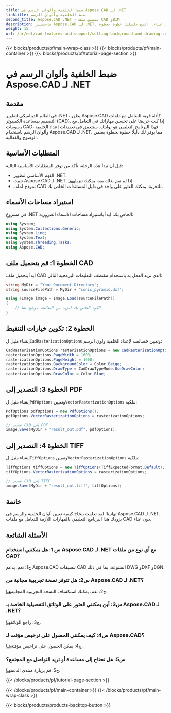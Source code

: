 ```yaml
---
title: ضبط الخلفية وألوان الرسم في Aspose.CAD لـ .NET
linktitle: ضبط الخلفية وألوان الرسم
second_title: Aspose.CAD .NET - تنسيق ملف CAD وBIM
description: ماجستير Aspose.CAD لـ .NET. قم بتعيين الخلفية ورسم الألوان دون عناء. اتبع دليلنا خطوة بخطوة.
weight: 15
url: /ar/net/cad-features-and-support/setting-background-and-drawing-colors/
---
```


{{< blocks/products/pf/main-wrap-class >}}
{{< blocks/products/pf/main-container >}}
{{< blocks/products/pf/tutorial-page-section >}}

# ضبط الخلفية وألوان الرسم في Aspose.CAD لـ .NET

## مقدمة

في العالم الديناميكي لتطوير .NET، يظهر Aspose.CAD كأداة قوية للتعامل مع ملفات التصميم بمساعدة الكمبيوتر (CAD). إذا كنت حريصًا على تحسين مهاراتك في التعامل مع رسومات CAD، فهذا البرنامج التعليمي هو بوابتك. سنتعمق في تعقيدات إعداد الخلفية وألوان الرسم باستخدام Aspose.CAD لـ .NET، مما يوفر لك دليلًا خطوة بخطوة يضمن الوضوح والفعالية.

## المتطلبات الأساسية

قبل أن نبدأ هذه الرحلة، تأكد من توفر المتطلبات الأساسية التالية:

- الفهم الأساسي لتطوير .NET.
-  تثبيت Aspose.CAD لـ .NET. إذا لم تقم بذلك بعد، يمكنك تنزيله[هنا](https://releases.aspose.com/cad/net/).
- نموذج لملف CAD للتجربة. يمكنك العثور على واحد في دليل المستندات الخاص بك.

## استيراد مساحات الأسماء

في مشروع .NET الخاص بك، ابدأ باستيراد مساحات الأسماء الضرورية:

```csharp
using System;
using System.Collections.Generic;
using System.Linq;
using System.Text;
using System.Threading.Tasks;
using Aspose.CAD;
```

## الخطوة 1: قم بتحميل ملف CAD

ابدأ بتحميل ملف CAD الذي تريد العمل به باستخدام مقتطف التعليمات البرمجية التالي:

```csharp
string MyDir = "Your Document Directory";
string sourceFilePath = MyDir + "conic_pyramid.dxf";

using (Image image = Image.Load(sourceFilePath))
{
    // الكود الخاص بك لمزيد من المعالجة موجود هنا
}
```

## الخطوة 2: تكوين خيارات التنقيط

 إنشاء مثيل ل`CadRasterizationOptions` وتعيين خصائصه لإعداد الخلفية ولون الرسم:

```csharp
CadRasterizationOptions rasterizationOptions = new CadRasterizationOptions();
rasterizationOptions.PageWidth = 1600;
rasterizationOptions.PageHeight = 1600;
rasterizationOptions.BackgroundColor = Color.Beige;
rasterizationOptions.DrawType = CadDrawTypeMode.UseDrawColor;
rasterizationOptions.DrawColor = Color.Blue;
```

## الخطوة 3: التصدير إلى PDF

 إنشاء مثيل ل`PdfOptions` وتعيين`VectorRasterizationOptions` ملكية:

```csharp
PdfOptions pdfOptions = new PdfOptions();
pdfOptions.VectorRasterizationOptions = rasterizationOptions;

// تصدير CAD إلى PDF
image.Save(MyDir + "result_out.pdf", pdfOptions);
```

## الخطوة 4: التصدير إلى TIFF

 إنشاء مثيل ل`TiffOptions` وتعيين`VectorRasterizationOptions` ملكية:

```csharp
TiffOptions tiffOptions = new TiffOptions(TiffExpectedFormat.Default);
tiffOptions.VectorRasterizationOptions = rasterizationOptions;

// تصدير CAD إلى TIFF
image.Save(MyDir + "result_out.tiff", tiffOptions);
```

## خاتمة

تهانينا! لقد تعلمت بنجاح كيفية تعيين ألوان الخلفية والرسم في Aspose.CAD لـ .NET. يزودك هذا البرنامج التعليمي بالمهارات اللازمة للتعامل مع ملفات CAD دون عناء.

## الأسئلة الشائعة

### س 1: هل يمكنني استخدام Aspose.CAD لـ .NET مع أي نوع من ملفات CAD؟

ج1: نعم، يدعم Aspose.CAD تنسيقات CAD المتنوعة، بما في ذلك DWG وDXF وDGN.

### س2: هل تتوفر نسخة تجريبية مجانية من Aspose.CAD لـ .NET؟

 ج2: نعم، يمكنك استكشاف النسخة التجريبية المجانية[هنا](https://releases.aspose.com/).

### س3: أين يمكنني العثور على الوثائق التفصيلية الخاصة بـ Aspose.CAD لـ .NET؟

 ج3: راجع الوثائق[هنا](https://reference.aspose.com/cad/net/).

### س4: كيف يمكنني الحصول على ترخيص مؤقت لـ Aspose.CAD؟

 ج4: يمكن الحصول على تراخيص مؤقتة[هنا](https://purchase.aspose.com/temporary-license/).

### س5: هل تحتاج إلى مساعدة أو تريد التواصل مع المجتمع؟

 ج5: قم بزيارة منتدى الدعم[هنا](https://forum.aspose.com/c/cad/19).

{{< /blocks/products/pf/tutorial-page-section >}}

{{< /blocks/products/pf/main-container >}}
{{< /blocks/products/pf/main-wrap-class >}}

{{< blocks/products/products-backtop-button >}}
